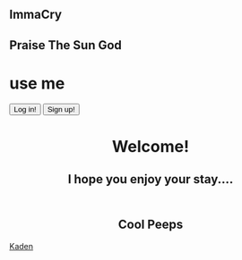 ## ImmaCry                                                                                 
## Praise The Sun God 

# use me 
 <html>
    <button type="button">
        Log in!
    </button> 
        </html>
<html>
        <button type="button">
            Sign up!
    </button>
    </html>
<html>
 <center>
    <header>
        <h1> Welcome! </h1>
        <h2>I hope you enjoy your stay.... </h2>
    </header>

 
## Cool Peeps ##
</center>
   <a href="https://immacry.github.io/Kaden/" title="Kaden">Kaden</a>
                
  

   

